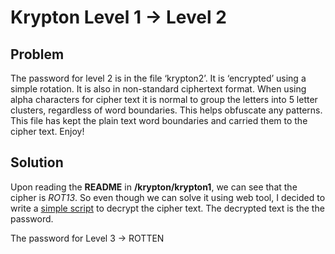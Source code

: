 # Krypton Level 1 → Level 2


## Problem
The password for level 2 is in the file ‘krypton2’. It is ‘encrypted’ using a simple rotation.
It is also in non-standard ciphertext format.
When using alpha characters for cipher text it is normal to group the letters into 5 letter clusters, regardless of word boundaries.
This helps obfuscate any patterns. This file has kept the plain text word boundaries and carried them to the cipher text. Enjoy!


## Solution
Upon reading the **README** in **/krypton/krypton1**, we can see that the cipher is _ROT13_. So even though we can solve it using web tool, I decided to write a [simple script](https://github.com/RitamDey/My-Simple-Programs/blob/master/CTF/Krypton/krypton1.py) to decrypt the cipher text. The decrypted text is the the password.


The password for Level 3 -> ROTTEN
